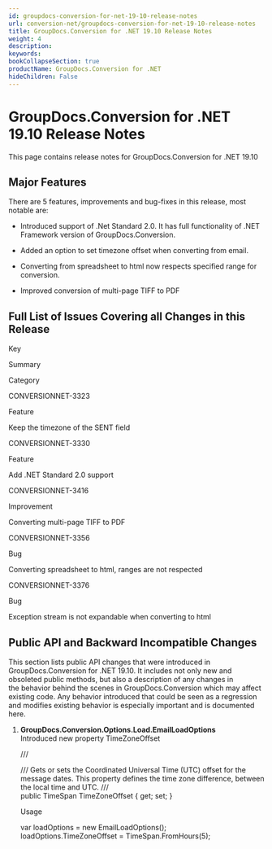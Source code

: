 ```yaml
---
id: groupdocs-conversion-for-net-19-10-release-notes
url: conversion-net/groupdocs-conversion-for-net-19-10-release-notes
title: GroupDocs.Conversion for .NET 19.10 Release Notes
weight: 4
description: 
keywords: 
bookCollapseSection: true
productName: GroupDocs.Conversion for .NET
hideChildren: False
---
```


# GroupDocs.Conversion for .NET 19.10 Release Notes

This page contains release notes for GroupDocs.Conversion for .NET 19.10

## Major Features

There are 5 features, improvements and bug-fixes in this release, most notable are:

*   Introduced support of .Net Standard 2.0. It has full functionality of .NET Framework version of GroupDocs.Conversion.
    
*   Added an option to set timezone offset when converting from email.
*   Converting from spreadsheet to html now respects specified range for conversion.
*   Improved conversion of multi-page TIFF to PDF

## Full List of Issues Covering all Changes in this Release

Key

Summary

Category

CONVERSIONNET-3323

Feature

Keep the timezone of the SENT field

CONVERSIONNET-3330

Feature

Add .NET Standard 2.0 support

CONVERSIONNET-3416

Improvement

Converting multi-page TIFF to PDF

CONVERSIONNET-3356

Bug

Converting spreadsheet to html, ranges are not respected

CONVERSIONNET-3376

Bug

Exception stream is not expandable when converting to html

## Public API and Backward Incompatible Changes

This section lists public API changes that were introduced in GroupDocs.Conversion for .NET 19.10. It includes not only new and obsoleted public methods, but also a description of any changes in the behavior behind the scenes in GroupDocs.Conversion which may affect existing code. Any behavior introduced that could be seen as a regression and modifies existing behavior is especially important and is documented here.

1.  **GroupDocs.Conversion.Options.Load.EmailLoadOptions**  
    Introduced new property TimeZoneOffset
    
    /// <summary>
    /// Gets or sets the Coordinated Universal Time (UTC) offset for the message dates. This property defines the time zone difference, between the local time and UTC.
    /// </summary>
    public TimeSpan TimeZoneOffset { get; set; }
    
    Usage
    
    var loadOptions = new EmailLoadOptions();
    loadOptions.TimeZoneOffset = TimeSpan.FromHours(5);
